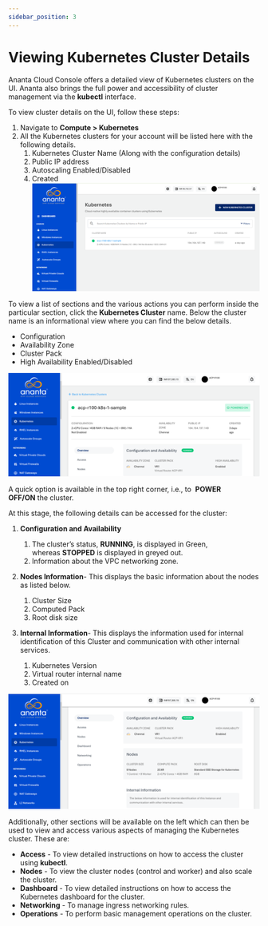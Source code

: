 ```yaml
---
sidebar_position: 3
---
```

# Viewing Kubernetes Cluster Details

Ananta Cloud Console offers a detailed view of Kubernetes clusters on the UI. Ananta also brings the full power and accessibility of cluster management via the **kubectl** interface.

To view cluster details on the UI, follow these steps:

1. Navigate to **Compute > Kubernetes**
2. All the Kubernetes clusters for your account will be listed here with the following details.
    1. Kubernetes Cluster Name (Along with the configuration details)
    2. Public IP address
    3. Autoscaling Enabled/Disabled
    4. Created 
![ View Kubernetes Cluster ](img/KubernetesCluster1.png)

To  view a list of sections and the various actions you can perform inside the particular section, click the **Kubernetes Cluster** name. Below the cluster name is an informational view where you can find the below details.

- Configuration
- Availability Zone
- Cluster Pack
- High Availability Enabled/Disabled

![ Viewing Details of Cluster ](img/ViewingKubernetes2.png)

A quick option is available in the top right corner, i.e., to  **POWER OFF/ON** the cluster.

At this stage, the following details can be accessed for the cluster:

1. **Configuration and Availability**
    1. The cluster’s status, **RUNNING**, is displayed in Green, whereas **STOPPED** is displayed in greyed out.
    2. Information about the VPC networking zone.

2. **Nodes Information**- This displays the basic information about the nodes as listed below.
    1. Cluster Size
    2. Computed Pack
    3. Root disk size
3. **Internal Information**- This displays the information used for internal identification of this Cluster and communication with other internal services.
    1. Kubernetes Version
    2. Virtual router internal name
    3. Created on

![Details](img/ViewingKubernetes3.png)

Additionally, other sections will be available on the left which can then be used to view and access various aspects of managing the Kubernetes cluster. These are:

- **Access** - To view detailed instructions on how to access the cluster using **kubectl**.
- **Nodes** - To view the cluster nodes (control and worker) and also scale the cluster.
- **Dashboard** - To view detailed instructions on how to access the Kubernetes dashboard for the cluster.
- **Networking** - To manage ingress networking rules.
- **Operations** - To perform basic management operations on the cluster.

